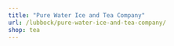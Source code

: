 ```yaml
---
title: "Pure Water Ice and Tea Company"
url: /lubbock/pure-water-ice-and-tea-company/
shop: tea
---
```

